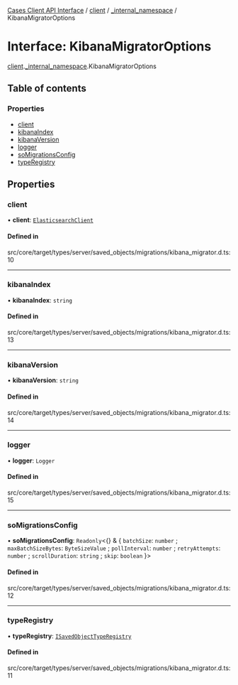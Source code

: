 [Cases Client API Interface](../README.md) / [client](../modules/client.md) / [\_internal\_namespace](../modules/client._internal_namespace.md) / KibanaMigratorOptions

# Interface: KibanaMigratorOptions

[client](../modules/client.md).[_internal_namespace](../modules/client._internal_namespace.md).KibanaMigratorOptions

## Table of contents

### Properties

- [client](client._internal_namespace.KibanaMigratorOptions.md#client)
- [kibanaIndex](client._internal_namespace.KibanaMigratorOptions.md#kibanaindex)
- [kibanaVersion](client._internal_namespace.KibanaMigratorOptions.md#kibanaversion)
- [logger](client._internal_namespace.KibanaMigratorOptions.md#logger)
- [soMigrationsConfig](client._internal_namespace.KibanaMigratorOptions.md#somigrationsconfig)
- [typeRegistry](client._internal_namespace.KibanaMigratorOptions.md#typeregistry)

## Properties

### client

• **client**: [`ElasticsearchClient`](../modules/client._internal_namespace.md#elasticsearchclient)

#### Defined in

src/core/target/types/server/saved_objects/migrations/kibana_migrator.d.ts:10

___

### kibanaIndex

• **kibanaIndex**: `string`

#### Defined in

src/core/target/types/server/saved_objects/migrations/kibana_migrator.d.ts:13

___

### kibanaVersion

• **kibanaVersion**: `string`

#### Defined in

src/core/target/types/server/saved_objects/migrations/kibana_migrator.d.ts:14

___

### logger

• **logger**: `Logger`

#### Defined in

src/core/target/types/server/saved_objects/migrations/kibana_migrator.d.ts:15

___

### soMigrationsConfig

• **soMigrationsConfig**: `Readonly`<{} & { `batchSize`: `number` ; `maxBatchSizeBytes`: `ByteSizeValue` ; `pollInterval`: `number` ; `retryAttempts`: `number` ; `scrollDuration`: `string` ; `skip`: `boolean`  }\>

#### Defined in

src/core/target/types/server/saved_objects/migrations/kibana_migrator.d.ts:12

___

### typeRegistry

• **typeRegistry**: [`ISavedObjectTypeRegistry`](../modules/client._internal_namespace.md#isavedobjecttyperegistry)

#### Defined in

src/core/target/types/server/saved_objects/migrations/kibana_migrator.d.ts:11
